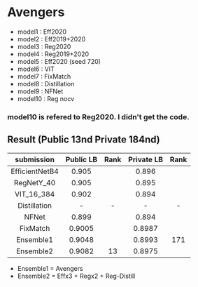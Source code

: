 # Avengers

* model1 : Eff2020
* model2 : Eff2019+2020
* model3 : Reg2020
* model4 : Reg2019+2020
* model5 : Eff2020 (seed 720)
* model6 : VIT
* model7 : FixMatch
* model8 : Distillation
* model9 : NFNet
* model10 : Reg nocv


### model10 is refered to Reg2020. I didn't get the code.

## Result  (Public 13nd Private 184nd)

|   submission   | Public LB | Rank | Private LB | Rank |
| :------------: | :-------: | :--: | :--------: | :--: |
| EfficientNetB4 |   0.905   |      |   0.896    |      |
|   RegNetY_40   |   0.905   |      |   0.895    |      |
|   VIT_16_384   |   0.902   |      |   0.894    |      |
|  Distillation  |     -     |  -   |     -      |  -   |
|     NFNet      |   0.899   |      |   0.894    |      |
|     FixMatch   |   0.9005  |      |   0.8987   |      |
|   Ensemble1    |   0.9048  |      |   0.8993   | 171  |
|   Ensemble2    |   0.9082  |  13  |   0.8975   |      |

* Ensemble1 = Avengers
* Ensemble2 = Effx3 + Regx2 + Reg-Distill 
